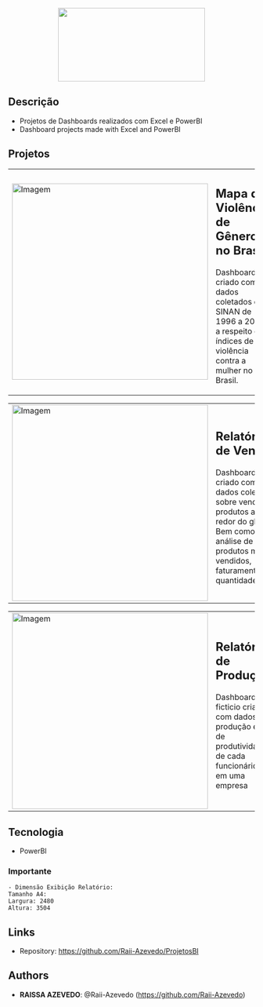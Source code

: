 <p align="center">
  <img src= img src="https://github.com/Raii-Azevedo/ProPowerBI/blob/master/Imagens/BI-logo.png" height="150" width="300">
</p>

 
## Descrição
- Projetos de Dashboards realizados com Excel e PowerBI
- Dashboard projects made with Excel and PowerBI

## Projetos

<table>
  <tr>
    <td><img src="https://github.com/Raii-Azevedo/ProjetosBI/blob/master/Viol%C3%AAncia%20Dom%C3%A9stica/Mapa%20Viol%C3%AAncia%20G%C3%AAnero.gif" width="400" alt="Imagem"></td>
    <td>
      <h2 src="https://github.com/Raii-Azevedo/ProjetosBI/tree/master/Viol%C3%AAncia%20Dom%C3%A9stica">Mapa da Violência de Gênero no Brasil</h2>
      <p>Dashboard criado com dados coletados do SINAN de 1996 a 2019 a respeito dos índices de violência contra a mulher no Brasil.</p>
    </td>
  </tr>
</table>

<table>
  <tr>
    <td><img src="https://github.com/Raii-Azevedo/ProjetosBI/blob/master/Relatório%20de%20Vendas/Relatório%20de%20Vendas.gif" width="400" alt="Imagem"></td>
    <td>
      <h2 src="https://github.com/Raii-Azevedo/ProjetosBI/tree/master/Relatório%20de%20Vendas">Relatório de Vendas</h2>
      <p>Dashboard criado com dados coletados sobre vendas de produtos ao redor do globo. Bem como a análise de produtos mais vendidos, faturamento e quantidade|data.</p>
    </td>
  </tr>
</table>

<table>
  <tr>
    <td><img src="https://github.com/Raii-Azevedo/ProjetosBI/blob/master/Produção/Relatorio%20de%20Produção.gif" width="400" alt="Imagem"></td>
    <td>
      <h2 src="https://github.com/Raii-Azevedo/ProjetosBI/tree/master/Produção">Relatório de Produção</h2>
      <p>Dashboard ficticio criado com dados de produção e % de produtividade de cada funcionário em uma empresa</p>
    </td>
  </tr>
</table>



## Tecnologia
 - PowerBI
 
### Importante
    - Dimensão Exibição Relatório:
    Tamanho A4:
    Largura: 2480
    Altura: 3504
 
## Links
 
  - Repository: https://github.com/Raii-Azevedo/ProjetosBI
 
 
## Authors
 
* **RAISSA AZEVEDO**: @Raii-Azevedo (https://github.com/Raii-Azevedo)
